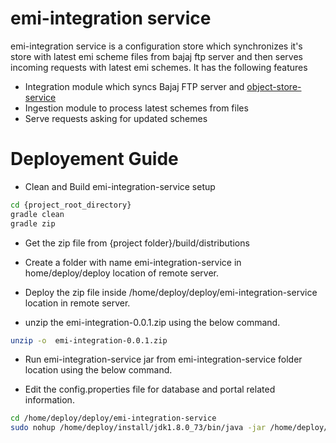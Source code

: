 emi-integration service
=========

emi-integration service is a configuration store which synchronizes it's store 
with latest emi scheme files from bajaj ftp server and then serves incoming 
requests with latest emi schemes. It has the following features

* Integration module which syncs Bajaj FTP server and [object-store-service](http://192.168.0.21/platform/object-store-service "object-store service repo")
* Ingestion module to process latest schemes from files
* Serve requests asking for updated schemes

Deployement Guide
==========

* Clean and Build emi-integration-service setup

    
```bash
cd {project_root_directory}
gradle clean
gradle zip
```

* Get the zip file from {project folder}/build/distributions

* Create a folder with name emi-integration-service in home/deploy/deploy location of remote server.

* Deploy the zip file inside /home/deploy/deploy/emi-integration-service location in remote server.

* unzip the emi-integration-0.0.1.zip  using the below command.


```bash
unzip -o  emi-integration-0.0.1.zip
```
* Run emi-integration-service jar  from emi-integration-service folder  location using the below command.

* Edit the config.properties file  for database and portal related information.

```bash
cd /home/deploy/deploy/emi-integration-service
sudo nohup /home/deploy/install/jdk1.8.0_73/bin/java -jar /home/deploy/deploy/emi-integration-service/emi-integration-0.0.1.jar &
```